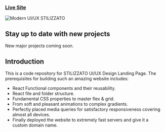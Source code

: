 ### [Live Site](https://stilizzato.ml/)

![Modern UI/UX STILIZZATO](https://i.ibb.co/dGw5SPm/STILIZZATO.png)

## Stay up to date with new projects
New major projects coming soon.

## Introduction
This is a code repository for STILIZZATO UI/UX Design Landing Page.
    The prerequisites for building such an amazing website includes:

- React Functional components and their reusability.
- React file and folder structure.
- Fundamental CSS properties to master flex & grid.
- From soft and pleasant animations to complex gradients.
- Perfectly placed media queries for satisfactory responsiveness covering almost all devices.
- Finally deployed the website to extremely fast servers and give it a custom domain name.
